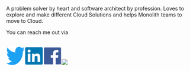 
<!--
**asifdxtreme/asifdxtreme** is a ✨ _special_ ✨ repository because its `README.md` (this file) appears on your GitHub profile.

Here are some ideas to get you started:

- 🔭 I’m currently working on ...
- 🌱 I’m currently learning ...
- 👯 I’m looking to collaborate on ...
- 🤔 I’m looking for help with ...
- 💬 Ask me about ...
- 📫 How to reach me: ...
- 😄 Pronouns: ...
- ⚡ Fun fact: ...
-->

A problem solver by heart and software architect by profession. Loves to explore and make different Cloud Solutions and helps Monolith teams to move to Cloud.  

You can reach me out via 

<br />

<a href="https://twitter.com/asifdxtreme">
  <img align="left" alt="Mohammad Asif Siddiqui | Twitter" height="50" src="https://raw.githubusercontent.com/devicons/devicon/master/icons/twitter/twitter-original.svg" />
</a>

<a href="https://www.linkedin.com/in/mohammad-asif-siddiqui-54150635/" target="_blank">
  <img align="left" alt="Mohammad Asif Siddiqui | Linkedin " height="50" src="https://raw.githubusercontent.com/devicons/devicon/master/icons/linkedin/linkedin-original.svg" />
</a>

<a href="https://www.facebook.com/asifdiatm/">
  <img align="left" alt="Mohammad Asif Siddiqui | Facebook" height="50" src="https://raw.githubusercontent.com/devicons/devicon/master/icons/facebook/facebook-original.svg" />
</a>

<br />

<br />

<img src="https://github-readme-stats.vercel.app/api?username=asifdxtreme&hide_border=true&show_icons=true">

<br />
